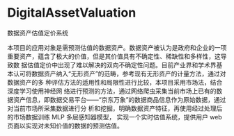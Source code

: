 # DigitalAssetValuation
数据资产估值定价系统

本项目的应用对象是需预测估值的数据资产。数据资产被认为是政府和企业的一项重要资产，蕴含了极大的价值，但是其价值具有不确定性、稀缺性和多样性，这导致数 据估值定价中出现了难以解决的双向不确定性问题。目前产业界和学术界基本认可将数据资产纳入“无形资产”的范畴，参考现有无形资产的计量方法，通过对数据资产的多 种评估方法的适用性和局限性进行比较，本项目采用市场法，结合深度学习使用神经网 络进行预测的方法，通过网络爬虫采集当前市场上已有的数据资产信息，即数据交易平台——“京东万象”的数据商品信息作为原始数据，通过对当前市场所采集数据进行分 析和挖掘，明确数据资产特征，再使用经过处理后的市场数据训练 MLP 多层感知器模型， 实现一个实时估值系统，提供用户 web 页面以实现对未知价值的数据的预测估值。
